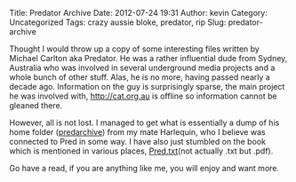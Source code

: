 Title: Predator Archive
Date: 2012-07-24 19:31
Author: kevin
Category: Uncategorized
Tags: crazy aussie bloke, predator, rip
Slug: predator-archive

Thought I would throw up a copy of some interesting files written by
Michael Carlton aka Predator. He was a rather influential dude from
Sydney, Australia who was involved in several underground media projects
and a whole bunch of other stuff. Alas, he is no more, having passed
nearly a decade ago. Information on the guy is surprisingly sparse, the
main project he was involved with, http://cat.org.au is offline so
information cannot be gleaned there.

However, all is not lost. I managed to get what is essentially a dump of
his home folder
([predarchive](/misc/predarchive.tar))
from my mate Harlequin, who I believe was connected to Pred in some way.
I have also just stumbled on the book which is mentioned in various
places,
[Pred.txt](/misc/pred.txt.pdf)(not
actually .txt but .pdf).

Go have a read, if you are anything like me, you will enjoy and want
more.
